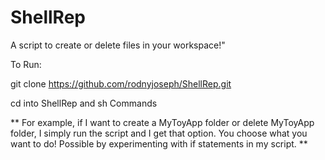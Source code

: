 # ShellRep

A script to create or delete files in your workspace!"

To Run:

git clone https://github.com/rodnyjoseph/ShellRep.git

cd into ShellRep and sh Commands


** For example, if I want to create a MyToyApp folder or delete MyToyApp folder, I simply run the script and I get that option. You choose what you want to do! Possible by experimenting with if statements in my script. **

